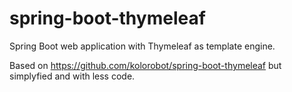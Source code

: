 # spring-boot-thymeleaf

Spring Boot web application with Thymeleaf as template engine.

Based on https://github.com/kolorobot/spring-boot-thymeleaf but simplyfied and with less code.

